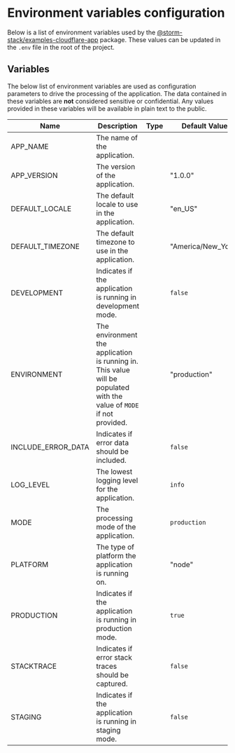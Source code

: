 <!-- Generated by Storm Stack -->

# Environment variables configuration

Below is a list of environment variables used by the
[@storm-stack/examples-cloudflare-app](https://www.npmjs.com/package/@storm-stack/examples-cloudflare-app)
package. These values can be updated in the `.env` file in the root of the
project.

## Variables

The below list of environment variables are used as configuration parameters to
drive the processing of the application. The data contained in these variables
are **not** considered sensitive or confidential. Any values provided in these
variables will be available in plain text to the public.

| Name               | Description                                                                                                           | Type | Default Value      | Required |
| ------------------ | --------------------------------------------------------------------------------------------------------------------- | ---- | ------------------ | :------: |
| APP_NAME           | The name of the application.                                                                                          |      |                    |    ✔    |
| APP_VERSION        | The version of the application.                                                                                       |      | "1.0.0"            |          |
| DEFAULT_LOCALE     | The default locale to use in the application.                                                                         |      | "en_US"            |          |
| DEFAULT_TIMEZONE   | The default timezone to use in the application.                                                                       |      | "America/New_York" |          |
| DEVELOPMENT        | Indicates if the application is running in development mode.                                                          |      | `false`            |          |
| ENVIRONMENT        | The environment the application is running in. This value will be populated with the value of `MODE` if not provided. |      | "production"       |          |
| INCLUDE_ERROR_DATA | Indicates if error data should be included.                                                                           |      | `false`            |          |
| LOG_LEVEL          | The lowest logging level for the application.                                                                         |      | `info`             |          |
| MODE               | The processing mode of the application.                                                                               |      | `production`       |          |
| PLATFORM           | The type of platform the application is running on.                                                                   |      | "node"             |          |
| PRODUCTION         | Indicates if the application is running in production mode.                                                           |      | `true`             |          |
| STACKTRACE         | Indicates if error stack traces should be captured.                                                                   |      | `false`            |          |
| STAGING            | Indicates if the application is running in staging mode.                                                              |      | `false`            |          |
